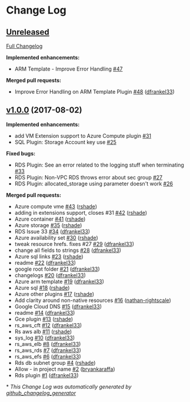 # Change Log

## [Unreleased](https://github.com/rightscale/rightscale-plugins/tree/HEAD)

[Full Changelog](https://github.com/rightscale/rightscale-plugins/compare/v1.0.0...HEAD)

**Implemented enhancements:**

- ARM Template - Improve Error Handling [\#47](https://github.com/rightscale/rightscale-plugins/issues/47)

**Merged pull requests:**

- Improve Error Handling on ARM Template Plugin [\#48](https://github.com/rightscale/rightscale-plugins/pull/48) ([dfrankel33](https://github.com/dfrankel33))

## [v1.0.0](https://github.com/rightscale/rightscale-plugins/tree/v1.0.0) (2017-08-02)
**Implemented enhancements:**

- add VM Extension support to Azure Compute plugin [\#31](https://github.com/rightscale/rightscale-plugins/issues/31)
- SQL Plugin: Storage Account key use [\#25](https://github.com/rightscale/rightscale-plugins/issues/25)

**Fixed bugs:**

- RDS Plugin: See an error related to the logging stuff when terminating [\#33](https://github.com/rightscale/rightscale-plugins/issues/33)
- RDS Plugin: Non-VPC RDS throws error about sec group [\#27](https://github.com/rightscale/rightscale-plugins/issues/27)
- RDS Plugin: allocated\_storage using parameter doesn't work [\#26](https://github.com/rightscale/rightscale-plugins/issues/26)

**Merged pull requests:**

- Azure compute vme [\#43](https://github.com/rightscale/rightscale-plugins/pull/43) ([rshade](https://github.com/rshade))
- adding in extensions support, closes \#31 [\#42](https://github.com/rightscale/rightscale-plugins/pull/42) ([rshade](https://github.com/rshade))
- Azure container [\#41](https://github.com/rightscale/rightscale-plugins/pull/41) ([rshade](https://github.com/rshade))
- Azure storage [\#35](https://github.com/rightscale/rightscale-plugins/pull/35) ([rshade](https://github.com/rshade))
- RDS Issue 33 [\#34](https://github.com/rightscale/rightscale-plugins/pull/34) ([dfrankel33](https://github.com/dfrankel33))
- Azure availability set [\#30](https://github.com/rightscale/rightscale-plugins/pull/30) ([rshade](https://github.com/rshade))
- tweak resource hrefs. fixes \#27 [\#29](https://github.com/rightscale/rightscale-plugins/pull/29) ([dfrankel33](https://github.com/dfrankel33))
- change all fields to strings [\#28](https://github.com/rightscale/rightscale-plugins/pull/28) ([dfrankel33](https://github.com/dfrankel33))
- Azure sql links [\#23](https://github.com/rightscale/rightscale-plugins/pull/23) ([rshade](https://github.com/rshade))
- readme [\#22](https://github.com/rightscale/rightscale-plugins/pull/22) ([dfrankel33](https://github.com/dfrankel33))
- google root folder [\#21](https://github.com/rightscale/rightscale-plugins/pull/21) ([dfrankel33](https://github.com/dfrankel33))
- changelogs [\#20](https://github.com/rightscale/rightscale-plugins/pull/20) ([dfrankel33](https://github.com/dfrankel33))
- Azure arm template [\#19](https://github.com/rightscale/rightscale-plugins/pull/19) ([dfrankel33](https://github.com/dfrankel33))
- Azure sql [\#18](https://github.com/rightscale/rightscale-plugins/pull/18) ([rshade](https://github.com/rshade))
- Azure other plugins [\#17](https://github.com/rightscale/rightscale-plugins/pull/17) ([rshade](https://github.com/rshade))
- Add clarity around non-native resources [\#16](https://github.com/rightscale/rightscale-plugins/pull/16) ([nathan-rightscale](https://github.com/nathan-rightscale))
- Google Cloud DNS [\#15](https://github.com/rightscale/rightscale-plugins/pull/15) ([dfrankel33](https://github.com/dfrankel33))
- readme [\#14](https://github.com/rightscale/rightscale-plugins/pull/14) ([dfrankel33](https://github.com/dfrankel33))
- Gce plugin [\#13](https://github.com/rightscale/rightscale-plugins/pull/13) ([rshade](https://github.com/rshade))
- rs\_aws\_cft [\#12](https://github.com/rightscale/rightscale-plugins/pull/12) ([dfrankel33](https://github.com/dfrankel33))
- Rs aws alb [\#11](https://github.com/rightscale/rightscale-plugins/pull/11) ([rshade](https://github.com/rshade))
- sys\_log [\#10](https://github.com/rightscale/rightscale-plugins/pull/10) ([dfrankel33](https://github.com/dfrankel33))
- rs\_aws\_elb [\#8](https://github.com/rightscale/rightscale-plugins/pull/8) ([dfrankel33](https://github.com/dfrankel33))
- rs\_aws\_rds [\#7](https://github.com/rightscale/rightscale-plugins/pull/7) ([dfrankel33](https://github.com/dfrankel33))
- rs\_aws\_efs [\#6](https://github.com/rightscale/rightscale-plugins/pull/6) ([dfrankel33](https://github.com/dfrankel33))
- Rds db subnet group [\#4](https://github.com/rightscale/rightscale-plugins/pull/4) ([rshade](https://github.com/rshade))
- Allow - in project name [\#2](https://github.com/rightscale/rightscale-plugins/pull/2) ([bryankaraffa](https://github.com/bryankaraffa))
- Rds plugin [\#1](https://github.com/rightscale/rightscale-plugins/pull/1) ([dfrankel33](https://github.com/dfrankel33))



\* *This Change Log was automatically generated by [github_changelog_generator](https://github.com/skywinder/Github-Changelog-Generator)*